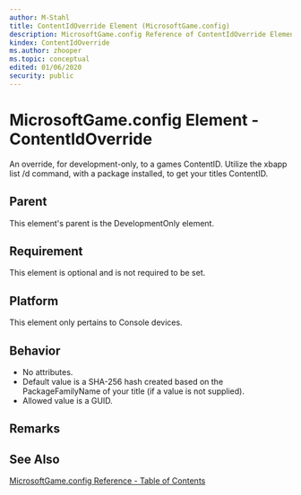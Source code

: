 ```yaml
---
author: M-Stahl
title: ContentIdOverride Element (MicrosoftGame.config)
description: MicrosoftGame.config Reference of ContentIdOverride Element.
kindex: ContentIdOverride
ms.author: zhooper
ms.topic: conceptual
edited: 01/06/2020
security: public
---
```


# MicrosoftGame.config Element - ContentIdOverride

An override, for development-only, to a games ContentID. Utilize the xbapp list /d command, with a package installed, to get your titles ContentID.

## Parent
This element's parent is the DevelopmentOnly element.

## Requirement
This element is optional and is not required to be set. 

## Platform
This element only pertains to Console devices.

## Behavior
* No attributes.
* Default value is a SHA-256 hash created based on the PackageFamilyName of your title (if a value is not supplied).
* Allowed value is a GUID.

## Remarks


## See Also
[MicrosoftGame.config Reference - Table of Contents](gc-microsoftgameconfig-toc.md)  